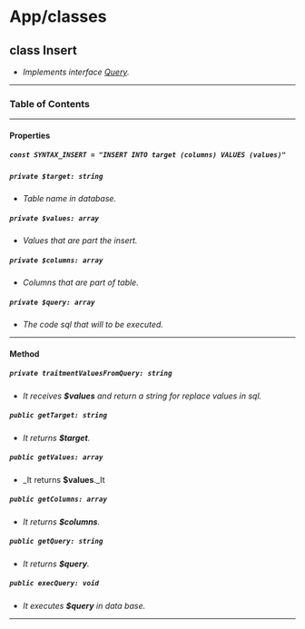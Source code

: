 # App/classes

## class Insert

- _Implements interface [Query](/agro-mvc/docs/classes/Query.md)._

---

### Table of Contents

---

#### Properties

##### `const SYNTAX_INSERT = "INSERT INTO target (columns) VALUES (values)"`

##### `private $target: string`

- _Table name in database._

##### `private $values: array`

- _Values that are part the insert._

##### `private $columns: array`

- _Columns that are part of table._

##### `private $query: array`

- _The code sql that will to be executed._

---

#### Method

##### `private traitmentValuesFromQuery: string`

- _It receives **$values** and return a string for replace values in sql._

##### `public getTarget: string`

- _It returns **$target**._

##### `public getValues: array`

- \_It returns **$values**.\_It

##### `public getColumns: array`

- _It returns **$columns**._

##### `public getQuery: string`

- _It returns **$query**._

##### `public execQuery: void`

- _It executes **$query** in data base._

---
